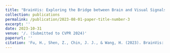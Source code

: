 ```yaml
---
title: "BrainVis: Exploring the Bridge between Brain and Visual Signals via Image Reconstruction"
collection: publications
permalink: /publication/2023-08-01-paper-title-number-3
excerpt: ''
date: 2023-10-31
venue: '/. (Submitted to CVPR 2024)'
paperurl: ''
citation: 'Fu, H., Shen, Z., Chin, J. J., & Wang, H. (2023). BrainVis: Exploring the Bridge between Brain and Visual Signals via Image Reconstruction. (/)'
---
```


